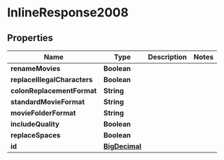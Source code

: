# InlineResponse2008

## Properties
Name | Type | Description | Notes
------------ | ------------- | ------------- | -------------
**renameMovies** | **Boolean** |  | 
**replaceIllegalCharacters** | **Boolean** |  | 
**colonReplacementFormat** | **String** |  | 
**standardMovieFormat** | **String** |  | 
**movieFolderFormat** | **String** |  | 
**includeQuality** | **Boolean** |  | 
**replaceSpaces** | **Boolean** |  | 
**id** | [**BigDecimal**](BigDecimal.md) |  | 
